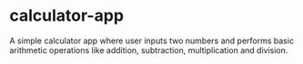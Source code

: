 # calculator-app
A simple calculator app where user inputs two numbers and performs basic arithmetic operations like addition, subtraction, multiplication and division.
